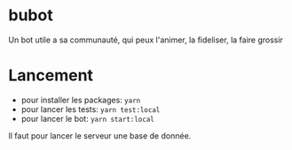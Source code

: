 # bubot
Un bot utile a sa communauté, qui peux l'animer, la fideliser, la faire grossir

# Lancement
* pour installer les packages: `yarn`
* pour lancer les tests: `yarn test:local`
* pour lancer le bot: `yarn start:local`

Il faut pour lancer le serveur une base de donnée.
